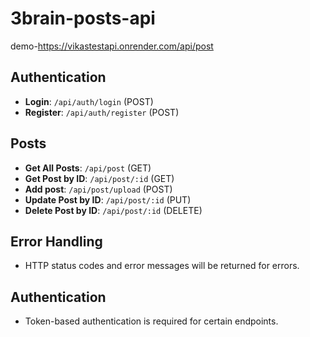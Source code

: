 # 3brain-posts-api

demo-https://vikastestapi.onrender.com/api/post

## Authentication

- **Login**: `/api/auth/login` (POST)
- **Register**: `/api/auth/register` (POST)

## Posts

- **Get All Posts**: `/api/post` (GET)
- **Get Post by ID**: `/api/post/:id` (GET)
- **Add post**: `/api/post/upload` (POST)
- **Update Post by ID**: `/api/post/:id` (PUT)
- **Delete Post by ID**: `/api/post/:id` (DELETE)

## Error Handling
- HTTP status codes and error messages will be returned for errors.

## Authentication
- Token-based authentication is required for certain endpoints.

